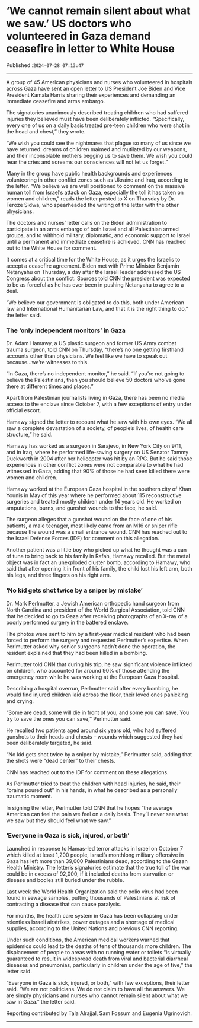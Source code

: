 # ‘We cannot remain silent about what we saw.’ US doctors who volunteered in Gaza demand ceasefire in letter to White House

Published :`2024-07-28 07:13:47`

---

A group of 45 American physicians and nurses who volunteered in hospitals across Gaza have sent an open letter to US President Joe Biden and Vice President Kamala Harris sharing their experiences and demanding an immediate ceasefire and arms embargo.

The signatories unanimously described treating children who had suffered injuries they believed must have been deliberately inflicted. “Specifically, every one of us on a daily basis treated pre-teen children who were shot in the head and chest,” they wrote.

“We wish you could see the nightmares that plague so many of us since we have returned: dreams of children maimed and mutilated by our weapons, and their inconsolable mothers begging us to save them. We wish you could hear the cries and screams our consciences will not let us forget.”

Many in the group have public health backgrounds and experiences volunteering in other conflict zones such as Ukraine and Iraq, according to the letter. “We believe we are well positioned to comment on the massive human toll from Israel’s attack on Gaza, especially the toll it has taken on women and children,” reads the letter posted to X on Thursday by Dr. Feroze Sidwa, who spearheaded the writing of the letter with the other physicians.

The doctors and nurses’ letter calls on the Biden administration to participate in an arms embargo of both Israel and all Palestinian armed groups, and to withhold military, diplomatic, and economic support to Israel until a permanent and immediate ceasefire is achieved. CNN has reached out to the White House for comment.

It comes at a critical time for the White House, as it urges the Israelis to accept a ceasefire agreement. Biden met with Prime Minister Benjamin Netanyahu on Thursday, a day after the Israeli leader addressed the US Congress about the conflict. Sources told CNN the president was expected to be as forceful as he has ever been in pushing Netanyahu to agree to a deal.

“We believe our government is obligated to do this, both under American law and International Humanitarian Law, and that it is the right thing to do,” the letter said.

### The ‘only independent monitors’ in Gaza

Dr. Adam Hamawy, a US plastic surgeon and former US Army combat trauma surgeon, told CNN on Thursday, “there’s no one getting firsthand accounts other than physicians. We feel like we have to speak out because…we’re witnesses to this.

“In Gaza, there’s no independent monitor,” he said. “If you’re not going to believe the Palestinians, then you should believe 50 doctors who’ve gone there at different times and places.”

Apart from Palestinian journalists living in Gaza, there has been no media access to the enclave since October 7, with a few exceptions of entry under official escort.

Hamawy signed the letter to recount what he saw with his own eyes. “We all saw a complete devastation of a society, of people’s lives, of health care structure,” he said.

Hamawy has worked as a surgeon in Sarajevo, in New York City on 9/11, and in Iraq, where he performed life-saving surgery on US Senator Tammy Duckworth in 2004 after her helicopter was hit by an RPG.  But he said those experiences in other conflict zones were not comparable to what he had witnessed in Gaza, adding that 90% of those he had seen killed there were women and children.

Hamawy worked at the European Gaza hospital in the southern city of Khan Younis in May of this year where he performed about 115 reconstructive surgeries and treated mostly children under 14 years old. He worked on amputations, burns, and gunshot wounds to the face, he said.

The surgeon alleges that a gunshot wound on the face of one of his patients, a male teenager, most likely came from an M16 or sniper rifle because the wound was a small entrance wound. CNN has reached out to the Israel Defense Forces (IDF) for comment on this allegation.

Another patient was a little boy who picked up what he thought was a can of tuna to bring back to his family in Rafah, Hamawy recalled. But the metal object was in fact an unexploded cluster bomb, according to Hamawy, who said that after opening it in front of his family, the child lost his left arm, both his legs, and three fingers on his right arm.

### ‘No kid gets shot twice by a sniper by mistake’

Dr. Mark Perlmutter, a Jewish American orthopedic hand surgeon from North Carolina and president of the World Surgical Association, told CNN that he decided to go to Gaza after receiving photographs of an X-ray of a poorly performed surgery in the battered enclave.

The photos were sent to him by a first-year medical resident who had been forced to perform the surgery and requested Perlmutter’s expertise. When Perlmutter asked why senior surgeons hadn’t done the operation, the resident explained that they had been killed in a bombing.

Perlmutter told CNN that during his trip, he saw significant violence inflicted on children, who accounted for around 90% of those attending the emergency room while he was working at the European Gaza Hospital.

Describing a hospital overrun, Perlmutter said after every bombing, he would find injured children laid across the floor, their loved ones panicking and crying.

“Some are dead, some will die in front of you, and some you can save. You try to save the ones you can save,” Perlmutter said.

He recalled two patients aged around six years old, who had suffered gunshots to their heads and chests – wounds which suggested they had been deliberately targeted, he said.

“No kid gets shot twice by a sniper by mistake,” Perlmutter said, adding that the shots were “dead center” to their chests.

CNN has reached out to the IDF for comment on these allegations.

As Perlmutter tried to treat the children with head injuries, he said, their “brains poured out” in his hands, in what he described as a personally traumatic moment.

In signing the letter, Perlmutter told CNN that he hopes “the average American can feel the pain we feel on a daily basis. They’ll never see what we saw but they should feel what we saw.”

### ‘Everyone in Gaza is sick, injured, or both’

Launched in response to Hamas-led terror attacks in Israel on October 7 which killed at least 1,200 people, Israel’s monthlong military offensive in Gaza has left more than 39,000 Palestinians dead, according to the Gazan Health Ministry. The letter’s signatories estimate that the true toll of the war could be in excess of 92,000, if it included deaths from starvation or disease and bodies still buried under the rubble.

Last week the World Health Organization said the polio virus had been found in sewage samples, putting thousands of Palestinians at risk of contracting a disease that can cause paralysis.

For months, the health care system in Gaza has been collapsing under relentless Israeli airstrikes, power outages and a shortage of medical supplies, according to the United Nations and previous CNN reporting.

Under such conditions, the American medical workers warned that epidemics could lead to the deaths of tens of thousands more children. The displacement of people to areas with no running water or toilets “is virtually guaranteed to result in widespread death from viral and bacterial diarrheal diseases and pneumonias, particularly in children under the age of five,” the letter said.

“Everyone in Gaza is sick, injured, or both,” with few exceptions, their letter said. “We are not politicians. We do not claim to have all the answers. We are simply physicians and nurses who cannot remain silent about what we saw in Gaza.” the letter said.

Reporting contributed by Tala Alrajjal, Sam Fossum and Eugenia Ugrinovich.

---


